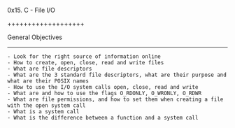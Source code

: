 0x15. C - File I/O

+++++++++++++++++++

General Objectives
*******

	- Look for the right source of information online
	- How to create, open, close, read and write files
	- What are file descriptors
	- What are the 3 standard file descriptors, what are their purpose and what are their POSIX names
	- How to use the I/O system calls open, close, read and write
	- What are and how to use the flags O_RDONLY, O_WRONLY, O_RDWR
	- What are file permissions, and how to set them when creating a file with the open system call
	- What is a system call
	- What is the difference between a function and a system call
